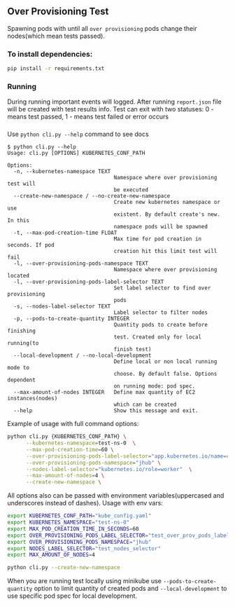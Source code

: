 ## Over Provisioning Test

Spawning pods with until all `over provisioning`
 pods change their nodes(which mean tests passed).

### To install dependencies:
```bash
pip install -r requirements.txt
```

### Running
During running important events will logged.
After running `report.json` file will be created with test results info.
Test can exit with two statuses: 
0 - means test passed,
1 - means test failed or error occurs

###
Use `python cli.py --help` command to see docs
```
$ python cli.py --help
Usage: cli.py [OPTIONS] KUBERNETES_CONF_PATH

Options:
  -n, --kubernetes-namespace TEXT
                                  Namespace where over provisioning test will
                                  be executed
  --create-new-namespace / --no-create-new-namespace
                                  Create new kubernetes namespace or use
                                  existent. By default create's new. In this
                                  namespace pods will be spawned
  -t, --max-pod-creation-time FLOAT
                                  Max time for pod creation in seconds. If pod
                                  creation hit this limit test will fail
  -l, --over-provisioning-pods-namespace TEXT
                                  Namespace where over provisioning located
  -l, --over-provisioning-pods-label-selector TEXT
                                  Set label selector to find over provisioning
                                  pods
  -s, --nodes-label-selector TEXT
                                  Label selector to filter nodes
  -p, --pods-to-create-quantity INTEGER
                                  Quantity pods to create before finishing
                                  test. Created only for local running(to
                                  finish test)
  --local-development / --no-local-development
                                  Define local or non local running mode to
                                  choose. By default false. Options dependent
                                  on running mode: pod spec.
  --max-amount-of-nodes INTEGER   Define max quantity of EC2 instances(nodes)
                                  which can be created
  --help                          Show this message and exit.
```

Example of usage with full command options:
```bash
python cli.py {KUBERNETES_CONF_PATH} \
      --kubernetes-namespace=test-ns-0  \
      --max-pod-creation-time=60 \
      --over-provisioning-pods-label-selector="app.kubernetes.io/name=cluster-overprovisioner" \
      --over-provisioning-pods-namespace="jhub" \
      --nodes-label-selector="kubernetes.io/role=worker"  \
      --max-amount-of-nodes=4 \
      --create-new-namespace \
```

All options also can be passed with environment variables(uppercased and underscores instead of dashes).
Usage with env vars:
```bash
export KUBERNETES_CONF_PATH="kube_config.yaml"
export KUBERNETES_NAMESPACE="test-ns-0"
export MAX_POD_CREATION_TIME_IN_SECONDS=60
export OVER_PROVISIONING_PODS_LABEL_SELECTOR="test_over_prov_pods_label_selector"
export OVER_PROVISIONING_PODS_NAMESPACE="jhub"
export NODES_LABEL_SELECTOR="test_nodes_selector"
export MAX_AMOUNT_OF_NODES=4

python cli.py --create-new-namespace
```

When you are running test locally using minikube use `--pods-to-create-quantity`
 option to limit quantity of created pods and
 `--local-development` to use specific pod spec for local development.
 

